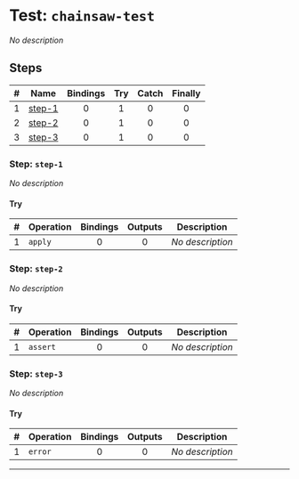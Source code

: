 # Test: `chainsaw-test`

*No description*

## Steps

| # | Name | Bindings | Try | Catch | Finally |
|:-:|---|:-:|:-:|:-:|:-:|
| 1 | [step-1](#step-step-1) | 0 | 1 | 0 | 0 |
| 2 | [step-2](#step-step-2) | 0 | 1 | 0 | 0 |
| 3 | [step-3](#step-step-3) | 0 | 1 | 0 | 0 |

### Step: `step-1`

*No description*

#### Try

| # | Operation | Bindings | Outputs | Description |
|:-:|---|:-:|:-:|---|
| 1 | `apply` | 0 | 0 | *No description* |

### Step: `step-2`

*No description*

#### Try

| # | Operation | Bindings | Outputs | Description |
|:-:|---|:-:|:-:|---|
| 1 | `assert` | 0 | 0 | *No description* |

### Step: `step-3`

*No description*

#### Try

| # | Operation | Bindings | Outputs | Description |
|:-:|---|:-:|:-:|---|
| 1 | `error` | 0 | 0 | *No description* |

---

